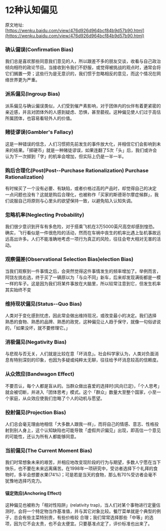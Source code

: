 # 12种认知偏见
原文地址:[https://wenku.baidu.com/view/476d926d964bcf84b9d57b90.html](https://wenku.baidu.com/view/476d926d964bcf84b9d57b90.html)
### 确认偏误(Confirmation Bias)
我们总是喜欢那些同意我们意见的人，所以跟差不多的朋友交谈，收看与自己政治倾向相符的政论节目。当接收到令我们不舒服，或觉得被挑战的观点时，通常会将它们搁置一旁；这些行为是无意识的，我们惯于忽略相反的意见，而这个情况在网络世界更为严重。


### 派系偏见(Ingroup Bias)
派系偏见与确认偏误类似，人们受到催产素影响，对于团体内的伙伴有着更紧密的亲近感，并且对团体外的人感到疑虑、恐惧，甚至藐视。这种偏见使人们过于高估所属团体，也容易看轻外人的价值。



### 赌徒谬误(Gambler's Fallacy)
这是一种错误的信念，人们习惯把先前发生的事件放大化，并相信它们会影响到未来的结果。「掷硬币」就是一种赌徒谬误，如果连翻了5次「头」后，我们或许会认为下一次掷到「字」的机率会增加，但实际上仍是一半一半。 


### 购后合理化(Post(Post--Purchase Rationalization) Purchase Rationalization) 
有时候买了一个没有必要、有缺陷，或者价格过高的产品时，却觉得自己的决定 一点问题也没有？这就是购后合理化，也被称作「买家的斯德哥尔摩症候群」，我们说服自己将原则与心里头的欲望保持一致，以避免陷入认知失调。


### 忽略机率(Neglecting Probability)
我们很少意识到开车有多危险，对于搭乘飞机在3万5000英尺高空却感到惶恐。确实，飞行看似是一件很危险的活动，然而在车祸中丧生的机率比遇上坠机事故远远高出许多。人们不能准确地考虑一项行为真正的风险，往往会夸大相对无害的活动。

### 观察偏差(Observational Selection Bias)election Bias)
当我们观察到一件事情之后，会突然觉得这件事情发生的频率增加了。举例而言，阿饶左挑右选，终于买了一辆原以为「与众不同」新车，后来却发现满街都是一模一样的车子。这是因为我们将某件事放在大脑里，所以较常注意到它，但发生机率其实始终不变


### 维持现状偏见(Status--Quo Bias) 
人类对于变化感到忧虑，因此常会做出维持现况，或改变最小的决定。我们选择 熟悉的食物、熟悉的品牌、熟悉的政党，这种偏见让人趋于保守，就像一句俗谚说的，「如果没坏，就不要修理它。」

### 消极偏见(Negativity Bias)
与悲观与否无关，人们就是比较在意「坏消息」。社会科学家认为，人类对负面消息有特别深刻的印象，也因为多疑或纯粹太无聊，往往给予坏消息较高的信赖度。 

### 从众效应(Bandwagon Effect)
不要否认，每个人都是盲从的。当群众做出喜爱的选择时(风向已定)，「个人思考」就会被切断，并进入「团体思考」模式。这个「群众」数量大至整个国家，小至一个家庭，从众效应使我们忽略了个人的动机与愿望。 


### 投射偏见(Projection Bias) 
人们总会毫无理由地相信「大多数人跟我一样」，而将自己的情感、意志、性格投射到别人身上，这个认知缺陷也可能导致「虚假共识偏见」出现，即高估一个意见的可能性，还认为所有人都能够同意。


### 当前偏见(The Current Moment Bias)
我们时常想象未来的艰苦，并相应地改变现阶段的行为与期望，多数人宁愿在当下快乐，也不要在未来远离痛苦。在1998年一项研究中，受访者选择下个礼拜的食物时，多半会想要水果(74%)；可是若是当天的食物，那么有70%受访者会毫不犹豫地选择巧克力。


#### 锚定效应(Anchoring Effect)
这种偏见也被称为「相对性陷阱」(relativity trap)，当人们对某个事物进行定量估测时，会将一个特定物当作基准值，并与其它对象比较。餐厅菜单就是个典型的例子，总会有些主菜特别贵，有些价格较 合理；我们常常选择那些「中等」的选项，因为它不会太贵，也不会太便宜。只要基准点定了，评价标准也出来了。